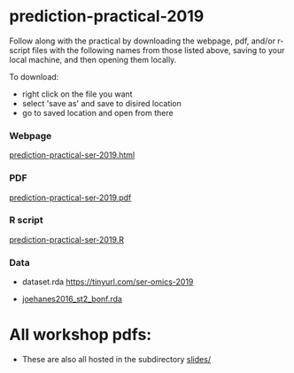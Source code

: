 # prediction-practical-2019

Follow along with the practical by downloading the webpage, pdf, and/or r-script files with the following names from those listed above, saving to your local machine, and then opening them locally.

To download: 
 * right click on the file you want
 * select 'save as' and save to disired location
 * go to saved location and open from there

### Webpage

[prediction-practical-ser-2019.html](prediction-practical-ser-2019.html)

### PDF

[prediction-practical-ser-2019.pdf](prediction-practical-ser-2019.pdf)

### R script

[prediction-practical-ser-2019.R](prediction-practical-ser-2019.R)

### Data

* dataset.rda https://tinyurl.com/ser-omics-2019

* [joehanes2016_st2_bonf.rda](joehanes2016_st2_bonf.rda)

# All workshop pdfs:

* These are also all hosted in the subdirectory [slides/](slides)






